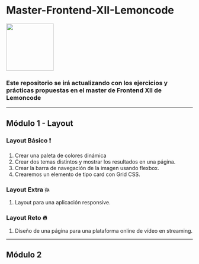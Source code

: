 # Master-Frontend-XII-Lemoncode

<img align="center" src="https://media1.giphy.com/media/iDbDicWr95THaVsuIF/giphy.gif" width="128px">

### Este repositorio se irá actualizando con los ejercicios y prácticas propuestas en el master de Frontend XII de Lemoncode

---

## Módulo 1 - Layout

### Layout Básico :exclamation:
<ol>
  <li>Crear una paleta de colores dinámica</li>
  <li>Crear dos temas distintos y mostrar los resultados en una página.</li>
  <li>Crear la barra de navegación de la imagen usando flexbox.</li>
  <li>Crearemos un elemento de tipo card con Grid CSS.</li>
</ol> 

### Layout Extra :collision:
<ol>
  <li>Layout para una aplicación responsive.</li>
</ol> 

### Layout Reto :fire:
<ol>
  <li>Diseño de una página para una plataforma online de vídeo en streaming.</li>
</ol> 

---

## Módulo 2